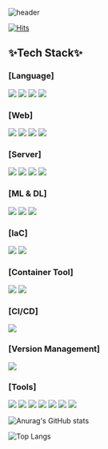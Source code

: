 ![header](https://capsule-render.vercel.app/api?type=wave&height=300&color=gradient&text=Dong%20Hyun's%20Github&fontAlign=50&fontAlignY=39&animation=twinkling)  

[![Hits](https://hits.seeyoufarm.com/api/count/incr/badge.svg?url=https%3A%2F%2Fgithub.com%2FKimDongHyun0907&count_bg=%2379C83D&title_bg=%23555555&icon=&icon_color=%23E7E7E7&title=hits&edge_flat=false)](https://hits.seeyoufarm.com)

## ✨Tech Stack✨  
  
### [Language] 
  
<img src="https://img.shields.io/badge/python-3776AB?style=for-the-badge&logo=python&logoColor=white"> <img src="https://img.shields.io/badge/C-A8B9CC?style=for-the-badge&logo=c&logoColor=white"> 
<img src="https://img.shields.io/badge/c++-00599C?style=for-the-badge&logo=cplusplus&logoColor=white"> <img src="https://img.shields.io/badge/javascript-F7DF1E?style=for-the-badge&logo=javascript&logoColor=white">  
  
### [Web]  
  
<img src="https://img.shields.io/badge/html5-E34F26?style=for-the-badge&logo=html5&logoColor=white"> <img src="https://img.shields.io/badge/css3-1572B6?style=for-the-badge&logo=css3&logoColor=white"> <img src="https://img.shields.io/badge/flask-000000?style=for-the-badge&logo=flask&logoColor=white"> <img src="https://img.shields.io/badge/php-777BB4?style=for-the-badge&logo=php&logoColor=white">  
  
### [Server]  
  
<img src="https://img.shields.io/badge/linux-FCC624?style=for-the-badge&logo=linux&logoColor=white"> <img src="https://img.shields.io/badge/aws-232F3E?style=for-the-badge&logo=amazonaws&logoColor=white"> <img src="https://img.shields.io/badge/Azure-0078D4?style=for-the-badge&logo=microsoftazure&logoColor=white"> <img src="https://img.shields.io/badge/GCP-4285F4?style=for-the-badge&logo=googlecloud&logoColor=white">  

### [ML & DL]  
  
<img src="https://img.shields.io/badge/scikit_learn-F7931E?style=for-the-badge&logo=scikitlearn&logoColor=white"> <img src="https://img.shields.io/badge/pytorch-EE4C2C?style=for-the-badge&logo=pytorch&logoColor=white"> <img src="https://img.shields.io/badge/tensorflow-FF6F00?style=for-the-badge&logo=tensorflow&logoColor=white">

### [IaC]  
  
<img src="https://img.shields.io/badge/terraform-844FBA?style=for-the-badge&logo=terraform&logoColor=white"> <img src="https://img.shields.io/badge/ansible-EE0000?style=for-the-badge&logo=ansible&logoColor=white">  
  
### [Container Tool]  
  
<img src="https://img.shields.io/badge/docker-2496ED?style=for-the-badge&logo=docker&logoColor=white"> <img src="https://img.shields.io/badge/kubernetes-326CE5?style=for-the-badge&logo=kubernetes&logoColor=white">  

### [CI/CD]  
  
<img src="https://img.shields.io/badge/jenkins-D24939?style=for-the-badge&logo=jenkins&logoColor=white">  

### [Version Management]  
  
<img src="https://img.shields.io/badge/git-F05032?style=for-the-badge&logo=git&logoColor=white">  

### [Tools]  
  
<img src="https://img.shields.io/badge/visual studio-5C2D91?style=for-the-badge&logo=visualstudio&logoColor=white"> <img src="https://img.shields.io/badge/visual studio code-007ACC?style=for-the-badge&logo=visualstudiocode&logoColor=white"> <img src="https://img.shields.io/badge/virtual box-183A61?style=for-the-badge&logo=virtualbox&logoColor=white"> <img src="https://img.shields.io/badge/vmware-607078?style=for-the-badge&logo=vmware&logoColor=white"> <img src="https://img.shields.io/badge/mysql-4479A1?style=for-the-badge&logo=mysql&logoColor=white"> <img src="https://img.shields.io/badge/jupyter-F37626?style=for-the-badge&logo=jupyter&logoColor=white"> <img src="https://img.shields.io/badge/google colab-F9AB00?style=for-the-badge&logo=googlecolab&logoColor=white">  
  
![Anurag's GitHub stats](https://github-readme-stats.vercel.app/api?username=KimDongHyun0907&show_icons=true&theme=ambient_gradient)  

![Top Langs](https://github-readme-stats.vercel.app/api/top-langs/?username=KimDongHyun0907&layout=compact)  


<!--
**KimDongHyun0907/KimDongHyun0907** is a ✨ _special_ ✨ repository because its `README.md` (this file) appears on your GitHub profile.

Here are some ideas to get you started:

- 🔭 I’m currently working on ...
- 🌱 I’m currently learning ...
- 👯 I’m looking to collaborate on ...
- 🤔 I’m looking for help with ...
- 💬 Ask me about ...
- 📫 How to reach me: ...
- 😄 Pronouns: ...
- ⚡ Fun fact: ...
-->

